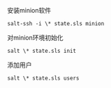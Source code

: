 
安装minion软件

`salt-ssh -i \* state.sls minion`

对minion环境初始化

`salt \* state.sls init`

添加用户

`salt \* state.sls users`
